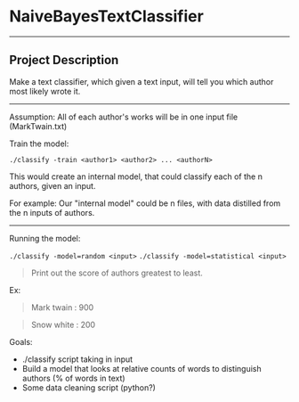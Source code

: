 # NaiveBayesTextClassifier
-------

## Project Description

Make a text classifier, which given a text input, will tell you which author most likely wrote it.


------


Assumption: All of each author's works will be in one input file (MarkTwain.txt)

Train the model:

`./classify -train <author1> <author2> ... <authorN>`

This would create an internal model, that could classify each of the n authors, given an input.

For example:
Our "internal model" could be n files, with data distilled from the n inputs of authors.


----------------------

Running the model:

`./classify -model=random <input>`
`./classify -model=statistical <input>`

> Print out the score of authors greatest to least.

Ex:

> Mark twain : 900

> Snow white : 200


Goals:
* ./classify script taking in input
* Build a model that looks at relative counts of words to distinguish authors  (% of words in text)
* Some data cleaning script (python?)
